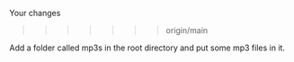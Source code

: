 Your changes
>>>>>>> origin/main

Add a folder called mp3s in the root directory and put some mp3 files in it.